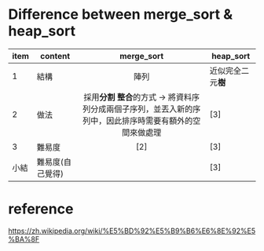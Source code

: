 # Difference between merge_sort & heap_sort
| item | content | merge_sort | heap_sort
| -- | -- | :---: | -- 
1 | 結構 | 陣列 | 近似完全二元**樹** 
2 | 做法 | 採用**分割** **整合**的方式 → 將資料序列分成兩個子序列，並丟入新的序列中，因此排序時需要有額外的空間來做處理 | [3] 
3 | 難易度 | [2] | [3] 
小結 | 難易度(自己覺得) |  | [3] 

# reference
https://zh.wikipedia.org/wiki/%E5%BD%92%E5%B9%B6%E6%8E%92%E5%BA%8F
